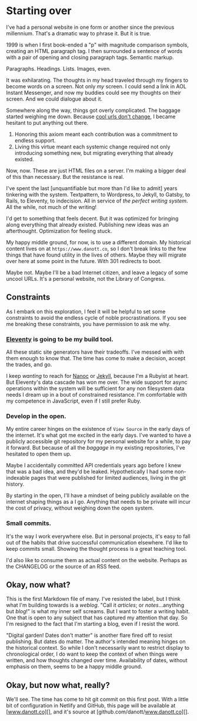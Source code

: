 <template data-parse>2020-12-11</template>

# Starting over

I've had a personal website in one form or another since the previous millennium.
That's a dramatic way to phrase it.
But it is true.

1999 is when I first book-ended a "p" with magnitude comparison symbols, creating an HTML paragraph tag.
I then surrounded a sentence of words with a pair of opening and closing paragraph tags.
Semantic markup.

Paragraphs.
Headings.
Lists.
Images, even.

It was exhilarating.
The thoughts in my head traveled through my fingers to become words on a screen.
Not only _my_ screen.
I could send a link in AOL Instant Messenger, and now my buddies could see my thoughts on their screen.
And we could dialogue about it.

Somewhere along the way, things got overly complicated.
The baggage started weighing me down.
Because [cool urls don't change][], I became hesitant to put anything out there.

1. Honoring this axiom meant each contribution was a commitment to endless support.
2. Living this virtue meant each systemic change required not only introducing something new, but migrating everything that already existed.

Now, now.
These are just HTML files on a server.
I'm making a bigger deal of this than necessary.
But the resistance is real.

I've spent the last [unquantifiable but more than I'd like to admit] years tinkering with the system.
Textpattern, to Wordpress, to Jekyll, to Gatsby, to Rails, to Eleventy, to indecision.
All in service of _the perfect writing system_.
All the while, not much of the writing!

I'd get to something that feels decent.
But it was optimized for bringing along everything that already existed.
Publishing new ideas was an afterthought.
Optimization for feeling stuck.

My happy middle ground, for now, is to use a different domain.
My historical content lives on at `https://www.danott.co`, so I don't break links to the few things that have found utility in the lives of others.
Maybe they will migrate over here at some point in the future.
With 301 redirects to boot.

Maybe not.
Maybe I'll be a bad Internet citizen, and leave a legacy of some uncool URLs.
It's a personal website, not the Library of Congress.

## Constraints

As I embark on this exploration, I feel it will be helpful to set some constraints to avoid the endless cycle of noble procrastinations.
If you see me breaking these constraints, you have permission to ask me why.

### [Eleventy][] is going to be my build tool.

All these static site generators have their tradeoffs.
I've messed with with them enough to know that.
The time has come to make a decision, accept the trades, and go.

I keep _wanting_ to reach for [Nanoc][] or [Jekyll][], because I'm a Rubyist at heart.
But Eleventy's data cascade has won me over.
The wide support for async operations within the system will be sufficient for any non filesystem data needs I dream up in a bout of constrained resistance.
I'm comfortable with my competence in JavaScript, even if I still prefer Ruby.

### Develop in the open.

My entire career hinges on the existence of `View Source` in the early days of the internet.
It's what got me excited in the early days.
I've wanted to have a publicly accessible git repository for my personal website for a while, to pay it forward.
But because of all the _baggage_ in my existing repositories, I've hesitated to open them up.

Maybe I accidentally committed API credentials years ago before I knew that was a bad idea, and they'd be leaked.
Hypothetically I had some non-indexable pages that were published for limited audiences, living in the git history.

By starting in the open, I'll have a mindset of being publicly available on the internet shaping things as a I go.
Anything that needs to be private will incur the cost of privacy, without weighing down the open system.

### Small commits.

It's the way I work everywhere else.
But in personal projects, it's easy to fall out of the habits that drive successful communication elsewhere.
I'd like to keep commits small.
Showing the thought process is a great teaching tool.

I'd also like to consume them as actual content on the website.
Perhaps as the CHANGELOG or the source of an RSS feed.

## Okay, now what?

This is the first Markdown file of many.
I've resisted the label, but I think what I'm building towards is a _weblog_.
"Call it _articles_; or _notes_...anything but _blog_!" is what my inner self screams.
But I want to foster a writing habit.
One that is open to any subject that has captured my attention that day.
So I'm resigned to the fact that I'm starting a blog, even if I resist the word.

"Digital garden! Dates don't matter" is another flare fired off to resist publishing.
But dates do matter.
The author's intended meaning hinges on the historical context.
So while I don't necessarily want to restrict display to chronological order, I do want to keep the context of when things were written, and how thoughts changed over time.
Availability of dates, without emphasis on them, seems to be a happy middle ground.

## Okay, but now what, really?

We'll see.
The time has come to hit git commit on this first post.
With a little bit of configuration in Netlify and GitHub, this page will be available at [www.danott.co][], and it's source at [github.com/danott/www.danott.co][].

[cool urls don't change]: https://www.w3.org/Provider/Style/URI.html
[eleventy]: https://www.11ty.dev/
[jekyll]: https://jekyllrb.com
[nanoc]: https://nanoc.ws
[www.danott.co]: https://www.danott.co
[github.com/danott/www.danott.co]: https://github.com/danott/www.danott.co